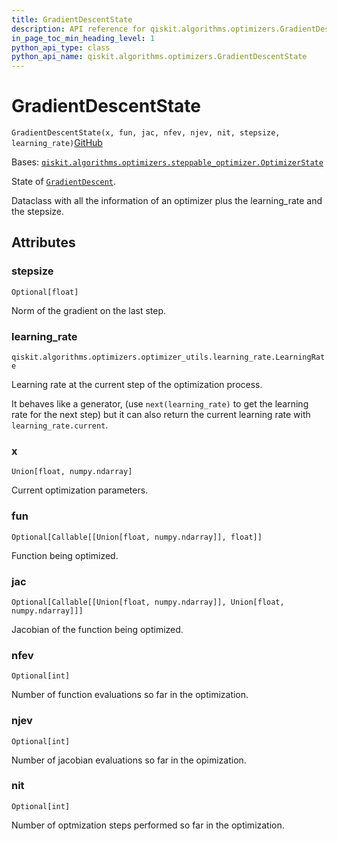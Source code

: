 ```yaml
---
title: GradientDescentState
description: API reference for qiskit.algorithms.optimizers.GradientDescentState
in_page_toc_min_heading_level: 1
python_api_type: class
python_api_name: qiskit.algorithms.optimizers.GradientDescentState
---
```


# GradientDescentState

<span id="qiskit.algorithms.optimizers.GradientDescentState" />

`GradientDescentState(x, fun, jac, nfev, njev, nit, stepsize, learning_rate)`[GitHub](https://github.com/qiskit/qiskit/tree/stable/0.41/qiskit/algorithms/optimizers/gradient_descent.py "view source code")

Bases: [`qiskit.algorithms.optimizers.steppable_optimizer.OptimizerState`](qiskit.algorithms.optimizers.OptimizerState "qiskit.algorithms.optimizers.steppable_optimizer.OptimizerState")

State of [`GradientDescent`](qiskit.algorithms.optimizers.GradientDescent "qiskit.algorithms.optimizers.GradientDescent").

Dataclass with all the information of an optimizer plus the learning\_rate and the stepsize.

## Attributes

<span id="qiskit.algorithms.optimizers.GradientDescentState.stepsize" />

### stepsize

`Optional[float]`

Norm of the gradient on the last step.

<span id="qiskit.algorithms.optimizers.GradientDescentState.learning_rate" />

### learning\_rate

`qiskit.algorithms.optimizers.optimizer_utils.learning_rate.LearningRate`

Learning rate at the current step of the optimization process.

It behaves like a generator, (use `next(learning_rate)` to get the learning rate for the next step) but it can also return the current learning rate with `learning_rate.current`.

<span id="qiskit.algorithms.optimizers.GradientDescentState.x" />

### x

`Union[float, numpy.ndarray]`

Current optimization parameters.

<span id="qiskit.algorithms.optimizers.GradientDescentState.fun" />

### fun

`Optional[Callable[[Union[float, numpy.ndarray]], float]]`

Function being optimized.

<span id="qiskit.algorithms.optimizers.GradientDescentState.jac" />

### jac

`Optional[Callable[[Union[float, numpy.ndarray]], Union[float, numpy.ndarray]]]`

Jacobian of the function being optimized.

<span id="qiskit.algorithms.optimizers.GradientDescentState.nfev" />

### nfev

`Optional[int]`

Number of function evaluations so far in the optimization.

<span id="qiskit.algorithms.optimizers.GradientDescentState.njev" />

### njev

`Optional[int]`

Number of jacobian evaluations so far in the opimization.

<span id="qiskit.algorithms.optimizers.GradientDescentState.nit" />

### nit

`Optional[int]`

Number of optmization steps performed so far in the optimization.

